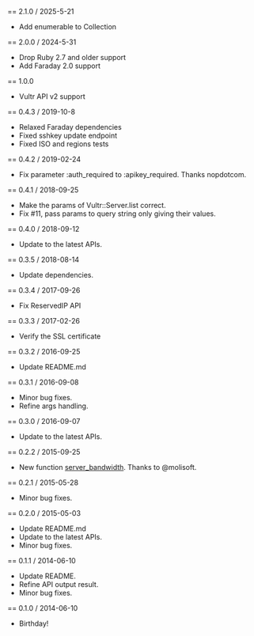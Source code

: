 == 2.1.0 / 2025-5-21

* Add enumerable to Collection

== 2.0.0 / 2024-5-31

* Drop Ruby 2.7 and older support
* Add Faraday 2.0 support

== 1.0.0

* Vultr API v2 support

== 0.4.3 / 2019-10-8

* Relaxed Faraday dependencies
* Fixed sshkey update endpoint
* Fixed ISO and regions tests

== 0.4.2 / 2019-02-24

* Fix parameter :auth_required to :apikey_required. Thanks nopdotcom.

== 0.4.1 / 2018-09-25

* Make the params of Vultr::Server.list correct.
* Fix #11, pass params to query string only giving their values.

== 0.4.0 / 2018-09-12

* Update to the latest APIs.

== 0.3.5 / 2018-08-14

* Update dependencies.

== 0.3.4 / 2017-09-26

* Fix ReservedIP API

== 0.3.3 / 2017-02-26

* Verify the SSL certificate

== 0.3.2 / 2016-09-25

* Update README.md

== 0.3.1 / 2016-09-08

* Minor bug fixes.
* Refine args handling.

== 0.3.0 / 2016-09-07

* Update to the latest APIs.

== 0.2.2 / 2015-09-25

* New function [server_bandwidth](https://www.vultr.com/api/#server_bandwidth).
  Thanks to @molisoft.

== 0.2.1 / 2015-05-28

* Minor bug fixes.

== 0.2.0 / 2015-05-03

* Update README.md
* Update to the latest APIs.
* Minor bug fixes.

== 0.1.1 / 2014-06-10

* Update README.
* Refine API output result.
* Minor bug fixes.

== 0.1.0 / 2014-06-10

* Birthday!
